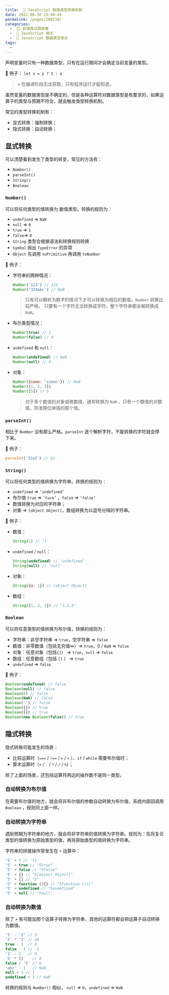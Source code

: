 ```yaml
---
title:  🍎 JavaScript 数据类型转换机制
date: 2022-08-30 13:48:44
permalink: /pages/18813d/
categories:
  -  🪞 前端面试题收集
  -  🗾 JavaScript 相关
  -  🍎 JavaScript 数据类型相关
tags:
  - 
---
```

声明变量时只有一种数据类型，只有在运行期间才会确定当前变量的类型。

🌰 例子： `let x = y ? 1 : a`

> `x` 在编译阶段无法获取，只有程序运行才能知道。



虽然变量的数据类型是不确定的，但是各种运算符对数据类型是有要求的，如果运算子的类型与预期不符合，就会触发类型转换机制。

常见的类型转换机制有：

+ 显式转换：强制转换；
+ 隐式转换：自动转换；



## 显式转换

可以清楚看到发生了类型的转变，常见的方法有：

+ `Number()`
+ `parseInt()`
+ `String()`
+ `Boolean`

### `Number()`

可以将任何类型的值转换为 数值类型。转换的规则为：
+ `undefined` => `NaN`
+ `null` => `0`
+ `true` => `1`
+ `false`=> `0`
+ `String` 类型会根据语法和转换规则转换
+ `Symbol` 抛出 `TypeError` 的异常
+ `Object` 先调用 `toPrimitive` 再调用 `toNumber`

🌰 例子：

+ 字符串的两种情况：

  ```js
  Number('123') // 123
  Number('324abc') // NaN
  ```
  
  > 只有可以解析为数字的情况下才可以转换为相应的数值。`Number` 转换比较严格， 只要有一个字符无法转换成字符，整个字符串都会被转换成 `NaN`。
  
+ 布尔类型情况：

  ```js
  Number(true) // 1
  Number(false) // 0
  ```
  
+ `undefined` 和 `null`：

  ```js
  Number(undefined) // NaN
  Number(null) // 0
  ```
  
+ 对象：

  ```js
  Number({name: 'simon'}) // NaN
  Number([1, 2, 3])
  Number([5]) // 5
  ```

  > 对于多个数值的对象或者数值，通常转换为 `NaN` ，只有一个数值的对数值，则准换位单独的那个值。



### `parseInt()`

相比于 `Number` 没有那么严格。`parseInt` 逐个解析字符，不能转换的字符就会停下来。

🌰 例子：
```js
parseInt('32a3') // 32
```

### `String()`

可以将任何类型的值转换为字符串。转换的规则为：

+ `undefined` => `‘undefined’`
+ 布尔值 `true` => `‘ture’` ，`false` => `‘false’`
+ 数值转换为对应的字符串；
+ 对象 => `[object Object]`，数组转换为以逗号分隔的字符串。



🌰 例子：

+ 数值：

  ```js
  String(1) // '1'
  ```

+ `undefined` / `null`：

  ```js
  String(undefined) // 'undefined'
  String(null) // 'null'
  ```

+ 对象：

  ```js
  String({a: 1}) // [object Object]
  ```

+ 数组：

  ```js
  String([1, 2, 3]) // "1,2,3"
  ```

  

### `Boolean`

可以将任意类型的值转换为布尔值，转换的规则为：

+ 字符串：非空字符串 => `true`，空字符串 => `false`
+ 数值：非零数值（包括无穷值∞）=> `true`，0 / `NaN` => `false`
+ 对象：任意对象（包括`{}`） => `true`，`null` => `false`
+ 数组：任意数组（包括 `[]` ） => `true`
+ `undefined` => `false`



🌰 例子：

```js
Boolean(undefined) // false
Boolean(null) // false
Boolean(0) // false
Boolean(NaN) // false
Boolean('') // false
Boolean({}) // true
Boolean([]) // true
Boolean(new Boolean(false)) // true
```



## 隐式转换

隐式转换可能发生的场景：
+ 比较运算时（`===` / `!==` / `>` / `<` ）、`if` / `while` 需要布尔值时；
+ 算术运算时（`+` / `-` / `*` / `/` /  `%`）；

除了上面的场景，还包括运算符两边的操作数不是同一类型。


### 自动转换为布尔值

在需要布尔值的地方，就会将非布尔值的参数自动转换为布尔值，系统内部回调用 `Boolean` ，规则同上面一样。

### 自动转换为字符串

遇到预期为字符串的地方，就会将非字符串的值转换为字符串。规则为：先将复合类型的值转换为原始类型的值，再将原始类型的值转换为字符串。

字符串的拼接操作常发生在 `+` 运算中：

```js
'5' + 1 // '51'
'5' + true // "5true"
'5' + false // "5false"
'5' + {} // "5[object Object]"
'5' + [] // "5"
'5' + function (){} // "5function (){}"
'5' + undefined // "5undefined"
'5' + null // "5null"
```

### 自动转换为数值

除了 `+` 有可能加那个运算子转换为字符串，其他的运算符都会把运算子自动转换为数值。

```js
'5' - '2' // 3
'5' * '2' // 10
true - 1  // 0
false - 1 // -1
'1' - 1   // 0
'5' * []    // 0
false / '5' // 0
'abc' - 1   // NaN
null + 1 // 1
undefined + 1 // NaN
```

转换的规则与 `Number()` 相似， `null` => `0`，`undefined` => `NaN`
